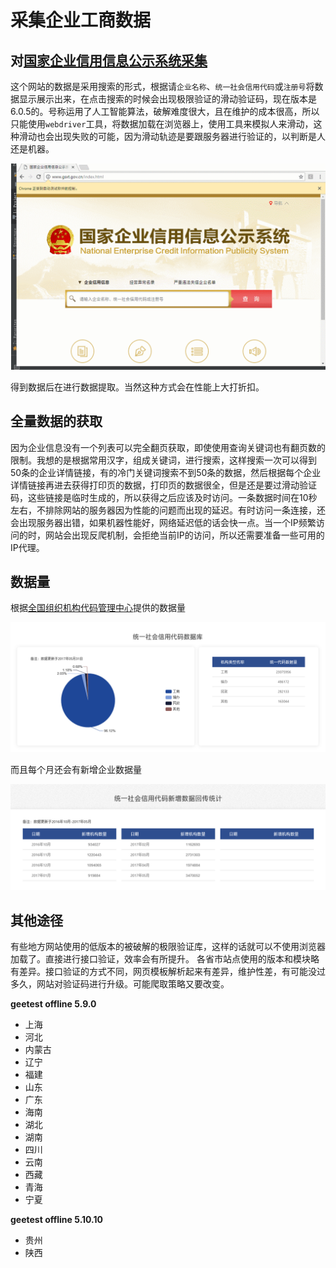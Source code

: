 # 采集企业工商数据

## 对[国家企业信用信息公示系统采集](http://www.gsxt.gov.cn/index.html)

这个网站的数据是采用搜索的形式，根据请`企业名称`、`统一社会信用代码`或`注册号`将数据显示展示出来，在点击搜索的时候会出现极限验证的滑动验证码，现在版本是6.0.5的。号称运用了人工智能算法，破解难度很大，且在维护的成本很高，所以只能使用`webdriver`工具，将数据加载在浏览器上，使用工具来模拟人来滑动，这种滑动也会出现失败的可能，因为滑动轨迹是要跟服务器进行验证的，以判断是人还是机器。

![Crack Geetest](./GIF.gif)

得到数据后在进行数据提取。当然这种方式会在性能上大打折扣。
## 全量数据的获取
因为企业信息没有一个列表可以完全翻页获取，即使使用查询关键词也有翻页数的限制。我想的是根据常用汉字，组成关键词，进行搜索，这样搜索一次可以得到50条的企业详情链接，有的冷门关键词搜索不到50条的数据，然后根据每个企业详情链接再进去获得打印页的数据，打印页的数据很全，但是还是要过滑动验证码，这些链接是临时生成的，所以获得之后应该及时访问。一条数据时间在10秒左右，不排除网站的服务器因为性能的问题而出现的延迟。有时访问一条连接，还会出现服务器出错，如果机器性能好，网络延迟低的话会快一点。当一个IP频繁访问的时，网站会出现反爬机制，会拒绝当前IP的访问，所以还需要准备一些可用的IP代理。

## 数据量
根据[全国组织机构代码管理中心](http://www.nacao.org.cn/portal/publish/codeData.html)提供的数据量

![Crack Geetest](./1.png)

而且每个月还会有新增企业数据量

![Crack Geetest](./2.png)

## 其他途径

有些地方网站使用的低版本的被破解的极限验证库，这样的话就可以不使用浏览器加载了。直接进行接口验证，效率会有所提升。
各省市站点使用的版本和模块略有差异。接口验证的方式不同，网页模板解析起来有差异，维护性差，有可能没过多久，网站对验证码进行升级。可能爬取策略又要改变。

**geetest offline 5.9.0**  
+ 上海
+ 河北
+ 内蒙古
+ 辽宁
+ 福建
+ 山东
+ 广东
+ 海南
+ 湖北
+ 湖南
+ 四川
+ 云南
+ 西藏
+ 青海
+ 宁夏
  
**geetest offline 5.10.10**  
+ 贵州
+ 陕西


